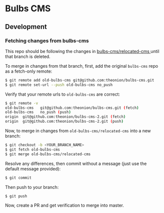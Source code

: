 # Bulbs CMS

## Development

### Fetching changes from bulbs-cms
This repo should be following the changes in [bulbs-cms/relocated-cms ](https://github.com/theonion/bulbs-cms/tree/relocated-cms) until that branch is deleted.

To merge in changes from that branch, first, add the original ```bulbs-cms``` repo as a fetch-only remote:
```bash
$ git remote add old-bulbs-cms git@github.com:theonion/bulbs-cms.git
$ git remote set-url --push old-bulbs-cms no_push
```

Verify that your remote urls to ```old-bulbs-cms``` are correct:
```bash
$ git remote -v
old-bulbs-cms	git@github.com:theonion/bulbs-cms.git (fetch)
old-bulbs-cms	no_push (push)
origin	git@github.com:theonion/bulbs-cms-2.git (fetch)
origin	git@github.com:theonion/bulbs-cms-2.git (push)
```

Now, to merge in changes from ```old-bulbs-cms/relocated-cms``` into a new branch:
```bash
$ git checkout -b <YOUR_BRANCH_NAME>
$ git fetch old-bulbs-cms
$ git merge old-bulbs-cms/relocated-cms
```

Resolve any differences, then commit without a message (just use the default message provided):
```bash
$ git commit
```

Then push to your branch:
```bash
$ git push
```

Now, create a PR and get verification to merge into master.
